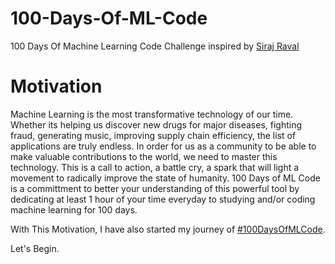 # 100-Days-Of-ML-Code

100 Days Of Machine Learning Code Challenge inspired by [Siraj Raval](https://github.com/llSourcell/100_Days_of_ML_Code)

# Motivation

Machine Learning is the most transformative technology of our time. Whether its helping us discover new drugs for major diseases, fighting fraud, generating music, improving supply chain efficiency, the list of applications are truly endless. In order for us as a community to be able to make valuable contributions to the world, we need to master this technology. This is a call to action, a battle cry, a spark that will light a movement to radically improve the state of humanity. 100 Days of ML Code is a committment to better your understanding of this powerful tool by dedicating at least 1 hour of your time everyday to studying and/or coding machine learning for 100 days.

With This Motivation, I have also started my journey of  [#100DaysOfMLCode](https://twitter.com/search?q=%20%23100DaysOfMLCode&src=typd). 

Let's Begin. 
